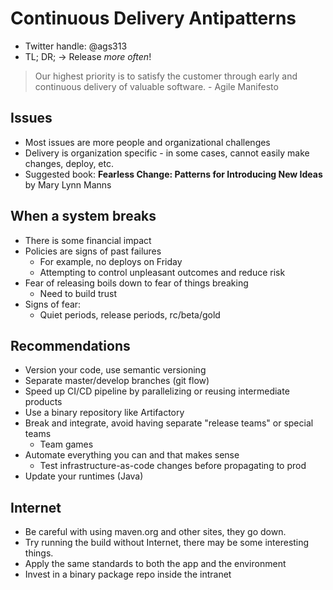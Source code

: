 # Continuous Delivery Antipatterns

* Twitter handle: @ags313
* TL; DR; -> Release *more often*!

> Our highest priority is to satisfy the customer through early and continuous delivery of valuable software. - Agile Manifesto

## Issues

* Most issues are more people and organizational challenges
* Delivery is organization specific - in some cases, cannot easily make changes, deploy, etc.
* Suggested book: **Fearless Change: Patterns for Introducing New Ideas** by Mary Lynn Manns

## When a system breaks

* There is some financial impact
* Policies are signs of past failures
  * For example, no deploys on Friday
  * Attempting to control unpleasant outcomes and reduce risk
* Fear of releasing boils down to fear of things breaking
  * Need to build trust
* Signs of fear:
  * Quiet periods, release periods, rc/beta/gold

## Recommendations

* Version your code, use semantic versioning
* Separate master/develop branches (git flow)
* Speed up CI/CD pipeline by parallelizing or reusing intermediate products
* Use a binary repository like Artifactory
* Break and integrate, avoid having separate "release teams" or special teams
  * Team games
* Automate everything you can and that makes sense
  * Test infrastructure-as-code changes before propagating to prod
* Update your runtimes (Java)

## Internet

* Be careful with using maven.org and other sites, they go down.
 * Try running the build without Internet, there may be some interesting things.
 * Apply the same standards to both the app and the environment
* Invest in a binary package repo inside the intranet
